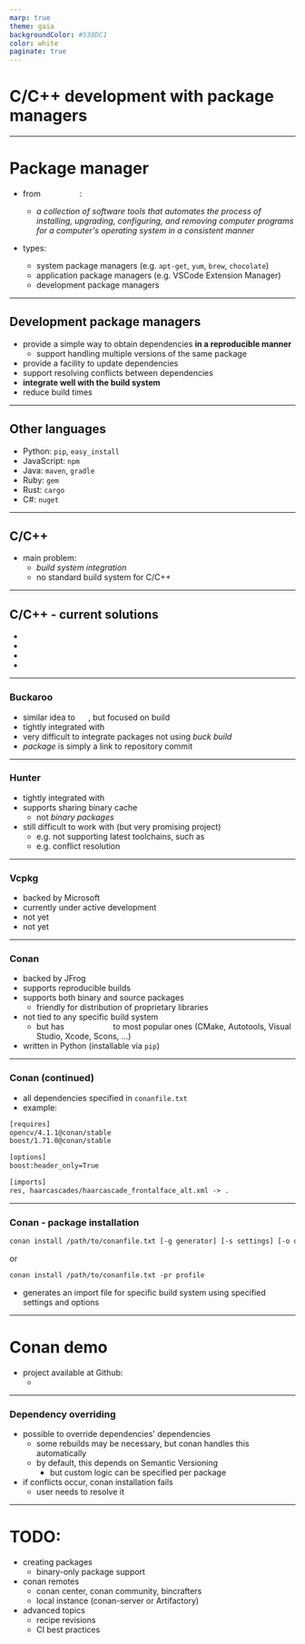 ```yaml
---
marp: true
theme: gaia
backgroundColor: #538DC1
color: white
paginate: true
---
```


<style>
a {
    color: white
}
</style>

<!-- _class: lead -->

# C/C++ development with package managers

---

# Package manager

- from [Wikipedia](https://en.wikipedia.org/wiki/Package_manager):
    - _a collection of software tools that automates the process of installing, upgrading, configuring, and removing computer programs for a computer's operating system in a consistent manner_

- types:
    - system package managers (e.g. `apt-get`, `yum`, `brew`, `chocolate`)
    - application package managers (e.g. VSCode Extension Manager)
    - development package managers

---

## Development package managers

- provide a simple way to obtain dependencies **in a reproducible manner**
    - support handling multiple versions of the same package
- provide a facility to update dependencies
- support resolving conflicts between dependencies
- **integrate well with the build system**
- reduce build times

---

## Other languages

- Python: `pip`, `easy_install`
- JavaScript: `npm`
- Java: `maven`, `gradle`
- Ruby: `gem`
- Rust: `cargo`
- C#: `nuget`

---

## C/C++

- main problem:
    - _build system integration_
    - no standard build system for C/C++

---

## C/C++ - current solutions

- [Conan](https://conan.io)
- [vcpkg](https://github.com/microsoft/vcpkg)
- [hunter](https://docs.hunter.sh/en/latest/)
- [buckaroo](https://buckaroo.pm)

---

### Buckaroo

- similar idea to [nix](https://nixos.org/nix/), but focused on build
- tightly integrated with [buck build system](https://buck.build)
- very difficult to integrate packages not using _buck build_
- _package_ is simply a link to repository commit

---

### Hunter

- tightly integrated with [CMake](https://cmake.org)
- supports sharing binary cache
    - not _binary packages_
- still difficult to work with (but very promising project)
    - e.g. not supporting latest toolchains, such as [Android NDK r20](https://docs.hunter.sh/en/latest/faq/android-studio.html#android-ndk-r19)
    - e.g. conflict resolution [must be done manually](https://docs.hunter.sh/en/latest/creating-new/create/cmake-dependencies.html#conflict)

---

### Vcpkg

- backed by Microsoft
- currently under active development
- not yet [supporting multiple versions of the same package](https://github.com/Microsoft/vcpkg/issues/4275)
- not yet [supporting specifying package versions in dependencies](https://github.com/Microsoft/vcpkg/issues/1681)

---

### Conan

- backed by JFrog
- supports reproducible builds
- supports both binary and source packages
    - friendly for distribution of proprietary libraries
- not tied to any specific build system
    - but has [integrations](https://docs.conan.io/en/latest/reference/generators.html) to most popular ones (CMake, Autotools, Visual Studio, Xcode, Scons, ...)
- written in Python (installable via `pip`)

---

### Conan (continued)

- all dependencies specified in `conanfile.txt`
- example:

```txt
[requires]
opencv/4.1.1@conan/stable
boost/1.71.0@conan/stable

[options]
boost:header_only=True

[imports]
res, haarcascades/haarcascade_frontalface_alt.xml -> .
```

---

### Conan - package installation

```txt
conan install /path/to/conanfile.txt [-g generator] [-s settings] [-o options]
```

or

```txt
conan install /path/to/conanfile.txt -pr profile
```

- generates an import file for specific build system using specified settings and options

---

# Conan demo

- project available at Github:
    - https://github.com/DoDoENT/cpp-meetups/tree/master/001_conan

---

### Dependency overriding

- possible to override dependencies' dependencies
    - some rebuilds may be necessary, but conan handles this automatically
    - by default, this depends on Semantic Versioning
        - but custom logic can be specified per package
- if conflicts occur, conan installation fails
    - user needs to resolve it

---

# TODO:
- creating packages
    - binary-only package support
- conan remotes
    - conan center, conan community, bincrafters
    - local instance (conan-server or Artifactory)
- advanced topics
    - recipe revisions
    - CI best practices

